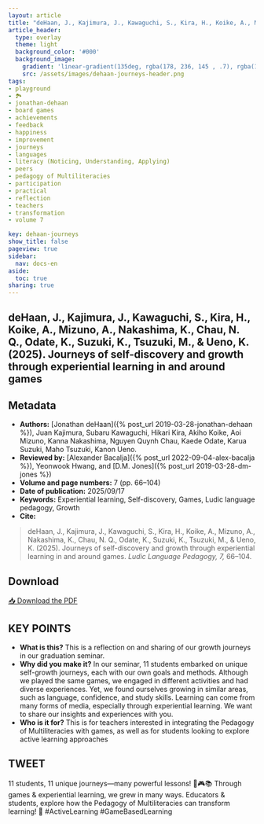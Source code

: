 ```yaml
---
layout: article
title: "deHaan, J., Kajimura, J., Kawaguchi, S., Kira, H., Koike, A., Mizuno, A., Nakashima, K., Chau, N. Q., Odate, K., Suzuki, K., Tsuzuki, M., & Ueno, K. (2025). Journeys of self-discovery and growth through experiential learning in and around games."
article_header:
  type: overlay
  theme: light
  background_color: '#000'
  background_image:
    gradient: 'linear-gradient(135deg, rgba(178, 236, 145 , .7), rgba(147, 81, 182, .7))'
    src: /assets/images/dehaan-journeys-header.png
tags:
- playground
- 🏞️
- jonathan-dehaan
- board games
- achievements
- feedback
- happiness
- improvement
- journeys
- languages
- literacy (Noticing, Understanding, Applying)
- peers
- pedagogy of Multiliteracies
- participation
- practical
- reflection
- teachers
- transformation
- volume 7

key: dehaan-journeys
show_title: false
pageview: true
sidebar:
  nav: docs-en
aside:
  toc: true
sharing: true
---
```


<head>
<meta name="citation_title" content="Journeys of Self-Discovery and Growth through Experiential Learning in and around Games">
<meta name="citation_author" content="deHaan, Jonathan">
<meta name="citation_author" content="Kajimura, Juan">
<meta name="citation_author" content="Kawaguchi, Subaru">
<meta name="citation_author" content="Kira, Hikari">
<meta name="citation_author" content="Koike, Akiho">
<meta name="citation_author" content="Mizuno, Aoi">
<meta name="citation_author" content="Nakashima, Kanna">
<meta name="citation_author" content="Chau, Nguyen Quynh">
<meta name="citation_author" content="Odate, Kaede">
<meta name="citation_author" content="Suzuki, Karua">
<meta name="citation_author" content="Tsuzuki, Maho">
<meta name="citation_author" content="Ueno, Kanon">
<meta name="citation_publication_date" content="2025/09/17">
<meta name="citation_journal_title" content="Ludic Language Pedagogy">
<meta name="citation_volume" content="7">
<meta name="citation_pages" content="66-104">
<meta name="citation_pdf_url" content="https://llpjournal.org/assets/publication-pdfs/dehaan-journeys.pdf">
<meta name="citation_publisher" content="Ludic Language Pedagogy">
<meta name="citation_abstract" content="This article explores how learners engage in journeys of self-discovery and growth through experiential learning in and around games. Drawing on reflective accounts and analysis, the authors highlight the ways games foster critical thinking, collaboration, and personal development. The study illustrates how playful experiences can extend beyond entertainment to meaningful educational outcomes.">
</head>


## deHaan, J., Kajimura, J., Kawaguchi, S., Kira, H., Koike, A., Mizuno, A., Nakashima, K., Chau, N. Q., Odate, K., Suzuki, K., Tsuzuki, M., & Ueno, K. (2025). Journeys of self-discovery and growth through experiential learning in and around games

<!--more-->

## Metadata

- **Authors:** [Jonathan deHaan]({% post_url 2019-03-28-jonathan-dehaan %}), Juan Kajimura, Subaru Kawaguchi, Hikari Kira, Akiho Koike, Aoi Mizuno, Kanna
Nakashima, Nguyen Quynh Chau, Kaede Odate, Karua Suzuki, Maho Tsuzuki, Kanon Ueno.
- **Reviewed by:** [Alexander Bacalja]({% post_url 2022-09-04-alex-bacalja %}), Yeonwook Hwang, and [D.M. Jones]({% post_url 2019-03-28-dm-jones %})
- **Volume and page numbers:** 7 (pp. 66–104)
- **Date of publication:** 2025/09/17
- **Keywords:** Experiential learning, Self-discovery, Games, Ludic language pedagogy, Growth
- **Cite:**  

> deHaan, J., Kajimura, J., Kawaguchi, S., Kira, H., Koike, A., Mizuno, A., Nakashima, K., Chau, N. Q., Odate, K., Suzuki, K., Tsuzuki, M., & Ueno, K. (2025). Journeys of self-discovery and growth through experiential learning in and around games. *Ludic Language Pedagogy, 7,* 66–104.


## Download

<a class="button button--action button--rounded button--lg" href="/assets/publication-pdfs/dehaan-journeys.pdf"><i class="fas fa-file-download"></i> 📥 Download the PDF </a>

## KEY POINTS

- **What is this?** This is a reflection on and sharing of our growth journeys
in our graduation seminar.
- **Why did you make it?** In our seminar, 11 students embarked on unique
self-growth journeys, each with our own goals and methods. Although
we played the same games, we engaged in different activities and had
diverse experiences. Yet, we found ourselves growing in similar areas,
such as language, confidence, and study skills. Learning can come from
many forms of media, especially through experiential learning. We want
to share our insights and experiences with you.
- **Who is it for?** This is for teachers interested in integrating the Pedagogy
of Multiliteracies with games, as well as for students looking to explore
active learning approaches

## TWEET

11 students, 11 unique journeys—many powerful lessons! 🎲🎮📚 Through games & experiential learning, we grew in many ways. Educators & students, explore how the Pedagogy of Multiliteracies can transform learning! 🚀 #ActiveLearning #GameBasedLearning
